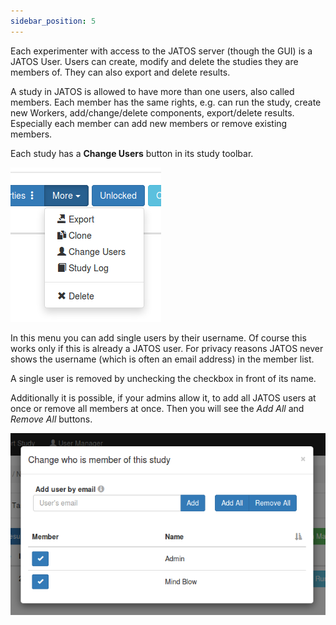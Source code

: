 ```yaml
---
sidebar_position: 5
---
```


Each experimenter with access to the JATOS server (though the GUI) is a JATOS User. Users can create, modify and delete the studies they are members of. They can also export and delete results.

A study in JATOS is allowed to have more than one users, also called members. Each member has the same rights, e.g. can run the study, create new Workers, add/change/delete components, export/delete results. Especially each member can add new members or remove existing members.

Each study has a **Change Users** button in its study toolbar.

![Change study's members button](../../static/img/change_studys_members_button.png)

In this menu you can add single users by their username. Of course this works only if this is already a JATOS user. For privacy reasons JATOS never shows the username (which is often an email address) in the member list.

A single user is removed by unchecking the checkbox in front of its name.

Additionally it is possible, if your admins allow it, to add all JATOS users at once or remove all members at once. Then you will see the _Add All_ and _Remove All_ buttons.

![Change study's members](../../static/img/change_studys_members.png)

